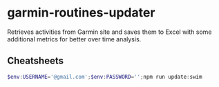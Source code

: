 # garmin-routines-updater

Retrieves activities from Garmin site and saves them to Excel with some additional metrics for better over time analysis.

## Cheatsheets

```powershell
$env:USERNAME='@gmail.com';$env:PASSWORD='';npm run update:swim
```
